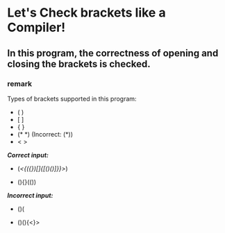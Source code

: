 # Let's Check brackets like a Compiler! 

## In this program, the correctness of opening and closing the brackets is checked.

### **remark**

Types of brackets supported in this program:
* ( )
* \[ \]
*  { }
*  (* \*) (Incorrect: (\*))
*  < >


***Correct input:*** 

- (*<{({})[]{[()()]}}>*)

- (){}(())

***Incorrect input:***

- ()(

- ()(){<}>

